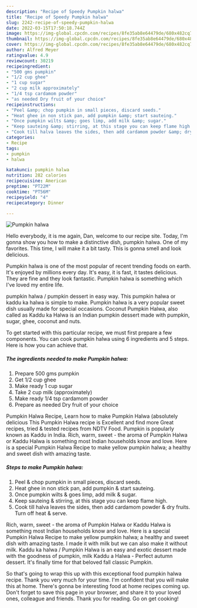 ```yaml
---
description: "Recipe of Speedy Pumpkin halwa"
title: "Recipe of Speedy Pumpkin halwa"
slug: 2242-recipe-of-speedy-pumpkin-halwa
date: 2022-03-15T17:50:18.744Z
image: https://img-global.cpcdn.com/recipes/8fe35ab8e64479de/680x482cq70/pumpkin-halwa-recipe-main-photo.jpg
thumbnail: https://img-global.cpcdn.com/recipes/8fe35ab8e64479de/680x482cq70/pumpkin-halwa-recipe-main-photo.jpg
cover: https://img-global.cpcdn.com/recipes/8fe35ab8e64479de/680x482cq70/pumpkin-halwa-recipe-main-photo.jpg
author: Alfred Meyer
ratingvalue: 4.9
reviewcount: 30219
recipeingredient:
- "500 gms pumpkin"
- "1/2 cup ghee"
- "1 cup sugar"
- "2 cup milk approximately"
- "1/4 tsp cardamom powder"
- "as needed Dry fruit of your choice"
recipeinstructions:
- "Peel &amp; chop pumpkin in small pieces, discard seeds."
- "Heat ghee in non stick pan, add pumpkin &amp; start sauteing."
- "Once pumpkin wilts &amp; goes limp, add milk &amp; sugar."
- "Keep sauteing &amp; stirring, at this stage you can keep flame high."
- "Cook till halva leaves the sides, then add cardamom powder &amp; dry fruits. Turn off heat &amp; serve."
categories:
- Recipe
tags:
- pumpkin
- halwa

katakunci: pumpkin halwa 
nutrition: 282 calories
recipecuisine: American
preptime: "PT22M"
cooktime: "PT56M"
recipeyield: "4"
recipecategory: Dinner

---
```



![Pumpkin halwa](https://img-global.cpcdn.com/recipes/8fe35ab8e64479de/680x482cq70/pumpkin-halwa-recipe-main-photo.jpg)

Hello everybody, it is me again, Dan, welcome to our recipe site. Today, I'm gonna show you how to make a distinctive dish, pumpkin halwa. One of my favorites. This time, I will make it a bit tasty. This is gonna smell and look delicious.

Pumpkin halwa is one of the most popular of recent trending foods on earth. It's enjoyed by millions every day. It's easy, it is fast, it tastes delicious. They are fine and they look fantastic. Pumpkin halwa is something which I've loved my entire life.

pumpkin halwa / pumpkin dessert in easy way. This pumpkin halwa or kaddu ka halwa is simple to make. Pumpkin halwa is a very popular sweet dish usually made for special occasions. Coconut Pumpkin Halwa, also called as Kaddu ka Halwa is an Indian pumpkin dessert made with pumpkin, sugar, ghee, coconut and nuts.


To get started with this particular recipe, we must first prepare a few components. You can cook pumpkin halwa using 6 ingredients and 5 steps. Here is how you can achieve that.

<!--inarticleads1-->

##### The ingredients needed to make Pumpkin halwa:

1. Prepare 500 gms pumpkin
1. Get 1/2 cup ghee
1. Make ready 1 cup sugar
1. Take 2 cup milk (approximately)
1. Make ready 1/4 tsp cardamom powder
1. Prepare as needed Dry fruit of your choice


Pumpkin Halwa Recipe, Learn how to make Pumpkin Halwa (absolutely delicious This Pumpkin Halwa recipe is Excellent and find more Great recipes, tried &amp; tested recipes from NDTV Food. Pumpkin is popularly known as Kaddu in India. Rich, warm, sweet - the aroma of Pumpkin Halwa or Kaddu Halwa is something most Indian households know and love. Here is a special Pumpkin Halwa Recipe to make yellow pumpkin halwa; a healthy and sweet dish with amazing taste. 

<!--inarticleads2-->

##### Steps to make Pumpkin halwa:

1. Peel &amp; chop pumpkin in small pieces, discard seeds.
1. Heat ghee in non stick pan, add pumpkin &amp; start sauteing.
1. Once pumpkin wilts &amp; goes limp, add milk &amp; sugar.
1. Keep sauteing &amp; stirring, at this stage you can keep flame high.
1. Cook till halva leaves the sides, then add cardamom powder &amp; dry fruits. Turn off heat &amp; serve.


Rich, warm, sweet - the aroma of Pumpkin Halwa or Kaddu Halwa is something most Indian households know and love. Here is a special Pumpkin Halwa Recipe to make yellow pumpkin halwa; a healthy and sweet dish with amazing taste. I made it with milk but we can also make it without milk. Kaddu ka halwa / Pumpkin Halwa is an easy and exotic dessert made with the goodness of pumpkin, milk Kaddu a Halwa - Perfect autumn dessert. It&#39;s finally time for that beloved fall classic Pumpkin. 

So that's going to wrap this up with this exceptional food pumpkin halwa recipe. Thank you very much for your time. I'm confident that you will make this at home. There's gonna be interesting food at home recipes coming up. Don't forget to save this page in your browser, and share it to your loved ones, colleague and friends. Thank you for reading. Go on get cooking!

